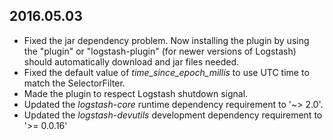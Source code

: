 ## 2016.05.03
* Fixed the jar dependency problem. Now installing the plugin by using the "plugin" or "logstash-plugin" (for newer versions of Logstash) should automatically download and jar files needed.
* Fixed the default value of *time_since_epoch_millis* to use UTC time to match the SelectorFilter.
* Made the plugin to respect Logstash shutdown signal.
* Updated the *logstash-core* runtime dependency requirement to '~> 2.0'.
* Updated the *logstash-devutils* development dependency requirement to '>= 0.0.16'
